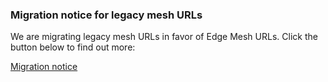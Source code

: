 
<AnnouncementBlock slots="heading, text, button" />

### Migration notice for legacy mesh URLs

We are migrating legacy mesh URLs in favor of Edge Mesh URLs.
Click the button below to find out more:

[Migration notice](/src/pages/mesh/release/migration.md)
